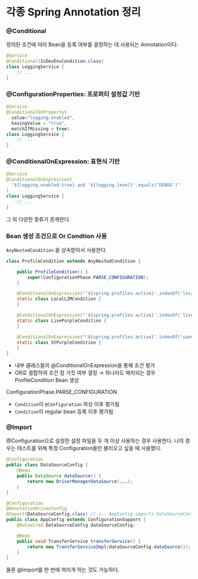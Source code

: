 # 각종 Spring Annotation 정리

### @Conditional

정의된 조건에 따라 Bean을 등록 여부를 결정하는 데 사용되는 Annotation이다.

```java
@Service
@Conditional(IsDevEnvCondition.class)
class LoggingService {
    // ...
}
```

### @ConfigurationProperties: 프로퍼티 설정값 기반

```java
@Service
@ConditionalOnProperty(
  value="logging.enabled",
  havingValue = "true",
  matchIfMissing = true)
class LoggingService {
    // ...
}
```

### @ConditionalOnExpression: 표현식 기반

```java
@Service
@ConditionalOnExpression(
  "${logging.enabled:true} and '${logging.level}'.equals('DEBUG')"
)
class LoggingService {
    // ...
}
```

그 외 다양한 종류가 존재한다.

### Bean 생성 조건으로 Or Condtion 사용

`AnyNestedCondition` 을 상속받아서 사용한다.

```java
class ProfileCondition extends AnyNestedCondition {

    public ProfileCondition() {
        super(ConfigurationPhase.PARSE_CONFIGURATION);
    }

    @ConditionalOnExpression("'${spring.profiles.active}'.indexOf('local') > -1")
    static class LocalL2MCondition {
    }

    @ConditionalOnExpression("'${spring.profiles.active}'.indexOf('live') > -1")
    static class LivePurpleCondition {
    }

    @ConditionalOnExpression("'${spring.profiles.active}'.indexOf('sandbox') > -1")
    static class StPurpleCondition {
    }
}
```

- 내부 클래스들의 @ConditionalOnExpression을 통해 조건 평가
- OR로 결합하여 조건 참 거짓 여부 결정 → 하나라도 매치되는 경우 ProfileCondition Bean 생성

ConfigurationPhase.PARSE_CONFIGURATION

- `Condition`이 `@Configuration` 파싱 이후 평가됨
- `Condition`이 regular bean 등록 이후 평가됨

### @Import

@Configuration으로 설정한 설정 파일을 두 개 이상 사용하는 경우 사용한다. 나의 경우는 테스트를 위해 특정 Configuration들만 불러오고 싶을 때 사용했다.

```java
@Configuration
public class DataSourceConfig {
    @Bean
    public DataSource dataSource() {
        return new DriverManagerDataSource(...);
    }
}

@Configuration
@AnnotationDrivenConfig
@Import(DataSourceConfig.class) // <-- AppConfig imports DataSourceConfig
public class AppConfig extends ConfigurationSupport {
    @Autowired DataSourceConfig dataSourceConfig;

    @Bean
    public void TransferService transferService() {
        return new TransferServiceImpl(dataSourceConfig.dataSource());
    }
}
```

물론 @Import를 한 번에 여러개 하는 것도 가능하다.
